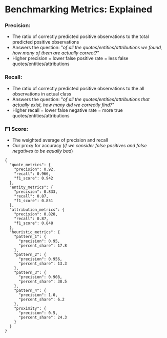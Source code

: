 # Benchmarking Metrics: Explained

### Precision: 
- The ratio of correctly predicted positive observations to the total predicted positive observations
- Answers the question: "_of all the quotes/entities/attributions we found, how many of them are actually correct?_"
- Higher precision = lower false positive rate = less false quotes/entities/attributions 

### Recall:
- The ratio of correctly predicted positive observations to the all observations in actual class
- Answers the question: "_of all the quotes/entities/attributions that actually exist, how many did we correctly find?_"
- Higher recall = lower false negative rate = more true quotes/entities/attributions

### F1 Score:
- The weighted average of precision and recall
- Our proxy for accuracy (_if we consider false positives and false negatives to be equally bad_)

```
{
  "quote_metrics": {
    "precision": 0.92,
    "recall": 0.966,
    "f1_score": 0.942
  },
  "entity_metrics": {
    "precision": 0.833,
    "recall": 0.87,
    "f1_score": 0.851
  },
  "attribution_metrics": {
    "precision": 0.828,
    "recall": 0.87,
    "f1_score": 0.848
  },
  "heuristic_metrics": {
    "pattern_1": {
      "precision": 0.95,
      "percent_share": 17.8
    },
    "pattern_2": {
      "precision": 0.956,
      "percent_share": 13.3
    },
    "pattern_3": {
      "precision": 0.908,
      "percent_share": 38.5
    },
    "pattern_4": {
      "precision": 1.0,
      "percent_share": 6.2
    },
    "proximity": {
      "precision": 0.5,
      "percent_share": 24.3
    }
  }
}
```
